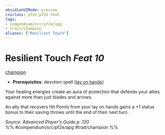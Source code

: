 ```yaml
---
obsidianUIMode: preview
cssclass: pf2e,pf2e-feat
tags:
- compendium/src/pf2e/apg
- trait/champion
aliases: ["Resilient Touch"]
---
```

# Resilient Touch  *Feat 10*  
[champion](../../rules/traits/champion.md)  

- **Prerequisites**: devotion spell ([lay on hands](../spells/lay-on-hands.md))

Your healing energies create an aura of protection that defends your allies against more than just blades and arrows.

An ally that recovers Hit Points from your lay on hands gains a +1 status bonus to their saving throws until the end of their next turn.

*Source: Advanced Player's Guide p. 120*  
%% #compendium/src/pf2e/apg #trait/champion %%